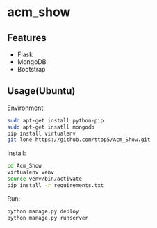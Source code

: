 # acm_show

## Features

+ Flask
+ MongoDB
+ Bootstrap


## Usage(Ubuntu)

Environment:

```bash
sudo apt-get install python-pip
sudo apt-get insatll mongodb
pip install virtualenv
git lone https://github.com/ttop5/Acm_Show.git
```

Install:

```bash
cd Acm_Show
virtualenv venv
source venv/bin/activate
pip install -r requirements.txt
```

Run:

```bash
python manage.py deploy
python manage.py runserver
```
